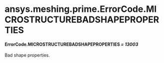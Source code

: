<a id="ansys-meshing-prime-errorcode-microstructurebadshapeproperties"></a>

# ansys.meshing.prime.ErrorCode.MICROSTRUCTUREBADSHAPEPROPERTIES

<a id="ansys.meshing.prime.ErrorCode.MICROSTRUCTUREBADSHAPEPROPERTIES"></a>

#### ErrorCode.MICROSTRUCTUREBADSHAPEPROPERTIES *= 13003*

Bad shape properties.

<!-- !! processed by numpydoc !! -->
